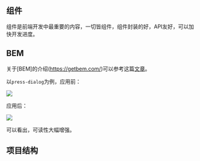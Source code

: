 ## 组件

组件是前端开发中最重要的内容，一切皆组件，组件封装的好，API友好，可以加快开发进度。


## BEM

关于[BEM]的介绍(https://getbem.com/)可以参考这篇[文章](https://juejin.cn/post/7102980936232337445/)。


以`press-dialog`为例，应用前：

<img src="https://mike-1255355338.cos.ap-guangzhou.myqcloud.com/article/2022/12/press_dialog_before_bem.pic.jpg">

应用后：

<img src="https://mike-1255355338.cos.ap-guangzhou.myqcloud.com/article/2022/12/press_dialog_after_bem.pic.jpg" >


可以看出，可读性大幅增强。

## 项目结构



